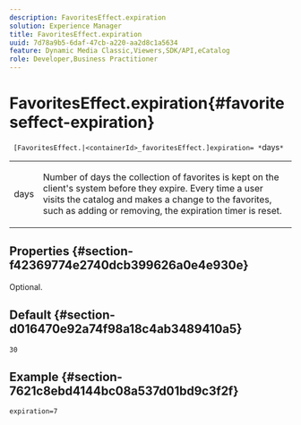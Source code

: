 ```yaml
---
description: FavoritesEffect.expiration
solution: Experience Manager
title: FavoritesEffect.expiration
uuid: 7d78a9b5-6daf-47cb-a220-aa2d8c1a5634
feature: Dynamic Media Classic,Viewers,SDK/API,eCatalog
role: Developer,Business Practitioner
---
```


# FavoritesEffect.expiration{#favoriteseffect-expiration}

` [FavoritesEffect.|<containerId>_favoritesEffect.]expiration= *`days`*`

<table id="table_2B109D2F91E64B5382B31921C3780FA5"> 
 <tbody> 
  <tr> 
   <td colname="col1"> <p><span class="codeph"><span class="varname"> days</span></span> </p> </td> 
   <td colname="col2"> <p> Number of days the collection of favorites is kept on the client's system before they expire. Every time a user visits the catalog and makes a change to the favorites, such as adding or removing, the expiration timer is reset. </p> </td> 
  </tr> 
 </tbody> 
</table>

## Properties {#section-f42369774e2740dcb399626a0e4e930e}

Optional.

## Default {#section-d016470e92a74f98a18c4ab3489410a5}

`30`

## Example {#section-7621c8ebd4144bc08a537d01bd9c3f2f}

`expiration=7` 
